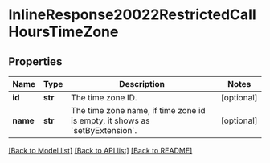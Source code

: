 # InlineResponse20022RestrictedCallHoursTimeZone

## Properties
Name | Type | Description | Notes
------------ | ------------- | ------------- | -------------
**id** | **str** | The time zone ID. | [optional] 
**name** | **str** | The time zone name, if time zone id is empty, it shows as &#x60;setByExtension&#x60;. | [optional] 

[[Back to Model list]](../README.md#documentation-for-models) [[Back to API list]](../README.md#documentation-for-api-endpoints) [[Back to README]](../README.md)

